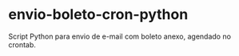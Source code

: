 # envio-boleto-cron-python
Script Python para envio de e-mail com boleto anexo, agendado no crontab.
